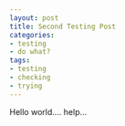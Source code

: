 ```yaml
---
layout: post
title: Second Testing Post
categories:
- testing
- do what?
tags:
- testing
- checking
- trying
---
```


Hello world.... help...
